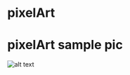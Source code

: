 # pixelArt

# pixelArt sample pic
![alt text](https://github.com/jsablaon/pixelArt/blob/main/pixelArtSample.PNG?raw=true)
